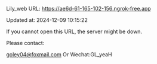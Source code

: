 Lily_web URL: https://ae6d-61-165-102-156.ngrok-free.app

Updated at: 2024-12-09 10:15:22

If you cannot open this URL, the server might be down.

Please contact: 

goley04@foxmail.com Or Wechat:GL_yeaH